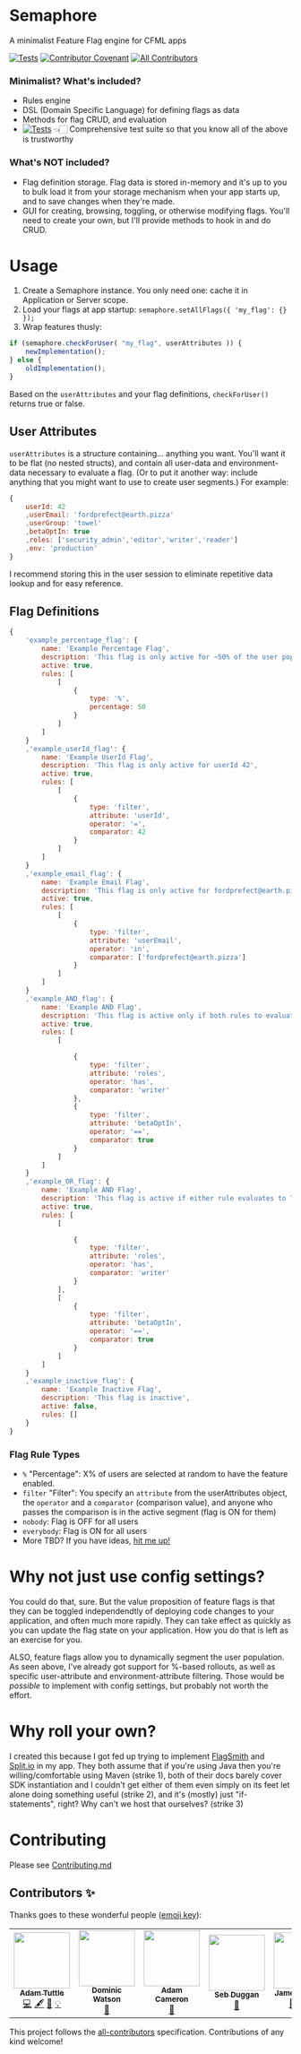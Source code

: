 # Semaphore

A minimalist Feature Flag engine for CFML apps

[![Tests](https://github.com/atuttle/semaphore/actions/workflows/main_tests.yml/badge.svg)](https://github.com/atuttle/semaphore/actions/workflows/main_tests.yml) [![Contributor Covenant](https://img.shields.io/badge/Contributor%20Covenant-2.0-4baaaa.svg)](CODE_OF_CONDUCT.md)<!-- ALL-CONTRIBUTORS-BADGE:START - Do not remove or modify this section -->
[![All Contributors](https://img.shields.io/badge/all_contributors-5-orange.svg?style=flat-square)](#contributors-)
<!-- ALL-CONTRIBUTORS-BADGE:END -->


### Minimalist? What's included?

- Rules engine
- DSL (Domain Specific Language) for defining flags as data
- Methods for flag CRUD, and evaluation
- [![Tests](https://github.com/atuttle/semaphore/actions/workflows/main_tests.yml/badge.svg)](https://github.com/atuttle/semaphore/actions/workflows/main_tests.yml) 👈🏻 Comprehensive test suite so that you know all of the above is trustworthy

### What's NOT included?

- Flag definition storage. Flag data is stored in-memory and it's up to you to bulk load it from your storage mechanism when your app starts up, and to save changes when they're made.
- GUI for creating, browsing, toggling, or otherwise modifying flags. You'll need to create your own, but I'll provide methods to hook in and do CRUD.

# Usage

1. Create a Semaphore instance. You only need one: cache it in Application or Server scope.
2. Load your flags at app startup: `semaphore.setAllFlags({ 'my_flag': {} });`
3. Wrap features thusly:

```js
if (semaphore.checkForUser( "my_flag", userAttributes )) {
	newImplementation();
} else {
	oldImplementation();
}
```

Based on the `userAttributes` and your flag definitions, `checkForUser()` returns true or false.

## User Attributes

`userAttributes` is a structure containing... anything you want. You'll want it to be flat (no nested structs), and contain all user-data and environment-data necessary to evaluate a flag. (Or to put it another way: include anything that you might want to use to create user segments.) For example:

```js
{
	userId: 42
	,userEmail: 'fordprefect@earth.pizza'
	,userGroup: 'towel'
	,betaOptIn: true
	,roles: ['security_admin','editor','writer','reader']
	,env: 'production'
}
```

I recommend storing this in the user session to eliminate repetitive data lookup and for easy reference.

## Flag Definitions

```js
{
	'example_percentage_flag': {
		name: 'Example Percentage Flag',
		description: 'This flag is only active for ~50% of the user population',
		active: true,
		rules: [
			[
				{
					type: '%',
					percentage: 50
				}
			]
		]
	}
	,'example_userId_flag': {
		name: 'Example UserId Flag',
		description: 'This flag is only active for userId 42',
		active: true,
		rules: [
			[
				{
					type: 'filter',
					attribute: 'userId',
					operator: '=',
					comparator: 42
				}
			]
		]
	}
	,'example_email_flag': {
		name: 'Example Email Flag',
		description: 'This flag is only active for fordprefect@earth.pizza',
		active: true,
		rules: [
			[
				{
					type: 'filter',
					attribute: 'userEmail',
					operator: 'in',
					comparator: ['fordprefect@earth.pizza']
				}
			]
		]
	}
	,'example_AND_flag': {
		name: 'Example AND Flag',
		description: 'This flag is active only if both rules to evaluate to TRUE (user has role writer, and user has betaOptIn=true)',
		active: true,
		rules: [
			[

				{
					type: 'filter',
					attribute: 'roles',
					operator: 'has',
					comparator: 'writer'
				},
				{
					type: 'filter',
					attribute: 'betaOptIn',
					operator: '==',
					comparator: true
				}
			]
		]
	}
	,'example_OR_flag': {
		name: 'Example AND Flag',
		description: 'This flag is active if either rule evaluates to TRUE (user has role writer, OR user has betaOptIn=true)',
		active: true,
		rules: [
			[

				{
					type: 'filter',
					attribute: 'roles',
					operator: 'has',
					comparator: 'writer'
				}
			],
			[
				{
					type: 'filter',
					attribute: 'betaOptIn',
					operator: '==',
					comparator: true
				}
			]
		]
	}
	,'example_inactive_flag': {
		name: 'Example Inactive Flag',
		description: 'This flag is inactive',
		active: false,
		rules: []
	}
}
```

### Flag Rule Types

- `%` "Percentage": X% of users are selected at random to have the feature enabled.
- `filter` "Filter": You specify an `attribute` from the userAttributes object, the `operator` and a `comparator` (comparison value), and anyone who passes the comparison is in the active segment (flag is ON for them)
- `nobody`: Flag is OFF for all users
- `everybody`: Flag is ON for all users
- More TBD? If you have ideas, [hit me up!](https://github.com/atuttle/semaphore/issues)

# Why not just use config settings?

You could do that, sure. But the value proposition of feature flags is that they can be toggled independendtly of deploying code changes to your application, and often much more rapidly. They can take effect as quickly as you can update the flag state on your application. How you do that is left as an exercise for you.

ALSO, feature flags allow you to dynamically segment the user population. As seen above, I've already got support for %-based rollouts, as well as specific user-attribute and environment-attribute filtering. Those would be _possible_ to implement with config settings, but probably not worth the effort.

# Why roll your own?

I created this because I got fed up trying to implement [FlagSmith](https://flagsmith.com) and [Split.io](https://www.split.io) in my app. They both assume that if you're using Java then you're willing/comfortable using Maven (strike 1), both of their docs barely cover SDK instantiation and I couldn't get either of them even simply on its feet let alone doing something useful (strike 2), and it's (mostly) just "if-statements", right? Why can't we host that ourselves? (strike 3)

# Contributing

Please see [Contributing.md](CONTRIBUTING.md)

## Contributors ✨

Thanks goes to these wonderful people ([emoji key](https://allcontributors.org/docs/en/emoji-key)):

<!-- ALL-CONTRIBUTORS-LIST:START - Do not remove or modify this section -->
<!-- prettier-ignore-start -->
<!-- markdownlint-disable -->
<table>
  <tr>
    <td align="center"><a href="http://adamtuttle.codes"><img src="https://avatars.githubusercontent.com/u/46990?v=4?s=100" width="100px;" alt=""/><br /><sub><b>Adam Tuttle</b></sub></a><br /><a href="https://github.com/atuttle/semaphore/commits?author=atuttle" title="Code">💻</a> <a href="#content-atuttle" title="Content">🖋</a> <a href="https://github.com/atuttle/semaphore/commits?author=atuttle" title="Documentation">📖</a> <a href="#example-atuttle" title="Examples">💡</a></td>
    <td align="center"><a href="http://domwatson.codes"><img src="https://avatars.githubusercontent.com/u/471162?v=4?s=100" width="100px;" alt=""/><br /><sub><b>Dominic Watson</b></sub></a><br /><a href="#tool-dominicwatson" title="Tools">🔧</a></td>
    <td align="center"><a href="http://blog.adamcameron.me/"><img src="https://avatars.githubusercontent.com/u/2041977?v=4?s=100" width="100px;" alt=""/><br /><sub><b>Adam Cameron</b></sub></a><br /><a href="#ideas-adamcameron" title="Ideas, Planning, & Feedback">🤔</a></td>
    <td align="center"><a href="http://sebduggan.com"><img src="https://avatars.githubusercontent.com/u/208398?v=4?s=100" width="100px;" alt=""/><br /><sub><b>Seb Duggan</b></sub></a><br /><a href="https://github.com/atuttle/semaphore/issues?q=author%3Asebduggan" title="Bug reports">🐛</a></td>
    <td align="center"><a href="https://github.com/JamoCA"><img src="https://avatars.githubusercontent.com/u/1112671?v=4?s=100" width="100px;" alt=""/><br /><sub><b>James Moberg</b></sub></a><br /><a href="https://github.com/atuttle/semaphore/issues?q=author%3AJamoCA" title="Bug reports">🐛</a> <a href="https://github.com/atuttle/semaphore/commits?author=JamoCA" title="Code">💻</a> <a href="https://github.com/atuttle/semaphore/commits?author=JamoCA" title="Documentation">📖</a></td>
  </tr>
</table>

<!-- markdownlint-restore -->
<!-- prettier-ignore-end -->

<!-- ALL-CONTRIBUTORS-LIST:END -->

This project follows the [all-contributors](https://github.com/all-contributors/all-contributors) specification. Contributions of any kind welcome!
